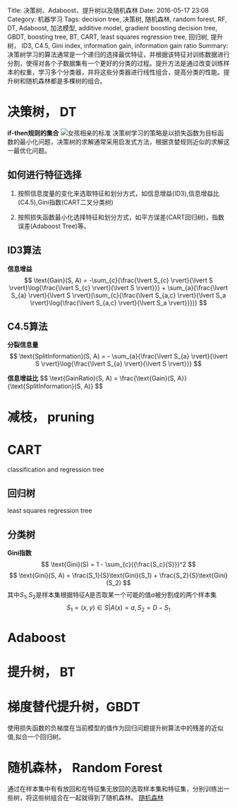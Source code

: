 Title: 决策树、Adaboost、提升树以及随机森林
Date: 2016-05-17 23:08
Category: 机器学习
Tags: decision tree, 决策树, 随机森林, random forest, RF, DT, Adaboost, 加法模型, additive model, gradient boosting decision tree, GBDT, boosting tree, BT, CART, least squares regression tree, 回归树, 提升树， ID3, C4.5, Gini index, information gain, information gain ratio
Summary: 决策树学习的算法通常是一个递归的选择最优特征，并根据该特征对训练数据进行分割，使得对各个子数据集有一个更好的分类的过程。提升方法是通过改变训练样本的权重，学习多个分类器，并将这些分类器进行线性组合，提高分类的性能。提升树和随机森林都是多棵树的组合。

# 决策树， DT

**if-then规则的集合**
![女孩相亲的标准](http://forin-xyz.github.io/images/160517_jcs_xq.jpeg)
决策树学习的策略是以损失函数为目标函数的最小化问题，决策树的求解通常采用启发式方法，根据贪婪规则近似的求解这一最优化问题。

## 如何进行特征选择

1. 按照信息度量的变化来选取特征和划分方式，如信息增益(ID3),信息增益比(C4.5),Gini指数(CART二叉分类树)

2. 按照损失函数最小化选择特征和划分方式，如平方误差(CART回归树)，指数误差(Adaboost Tree)等。

## ID3算法

**信息增益**
$$
\text{Gain}(S, A) = -\sum_{c}{\frac{\lvert S_{c} \rvert}{\lvert S \rvert}\log{\frac{\lvert S_{c} \rvert}{\lvert S \rvert}}} + \sum_{a}{\frac{\lvert S_{a} \rvert}{\lvert S \rvert}(\sum_{c}{\frac{\lvert S_{a,c} \rvert}{\lvert S_a \rvert}\log{\frac{\lvert S_{a,c} \rvert}{\lvert S_a \rvert}}})}
$$

## C4.5算法
**分裂信息量**
$$
\text{SplitInformation}(S, A) = - \sum_{a}{\frac{\lvert S_{a} \rvert}{\lvert S \rvert}\log{\frac{\lvert S_{a} \rvert}{\lvert S \rvert}}}
$$

**信息增益比**
$$
\text{GainRatio}(S, A) = \frac{\text{Gain}(S, A}}{\text{SplitInformation}(S, A)}
$$


# 减枝， pruning

# CART

classification and regression tree

## 回归树

least squares regression tree

## 分类树

**Gini指数**
$$
\text{Gini}(S) = 1 - \sum_{c}({\frac{S_c}{S}})^2
$$
$$
\text{Gini}(S, A) = \frac{S_1}{S}\text{Gini}(S_1) + \frac{S_2}{S}\text{Gini}(S_2)
$$
其中$S_1,S_2$是样本集根据特征A是否取某一个可能的值$a$被分割成的两个样本集
$$
S_1={(x, y) \in S \lvert A(x) = a}, S_2 = D - S_1
$$

# Adaboost

# 提升树， BT

# 梯度替代提升树，GBDT

使用损失函数的负梯度在当前模型的值作为回归问题提升树算法中的残差的近似值,拟合一个回归树。

# 随机森林， Random Forest

通过在样本集中有有放回和在特征集无放回的选取样本集和特征集，分别训练出一些树，将这些树组合在一起就得到了随机森林。
[随机森林](http://forin-xyz.github.io/output/2016/03/sui-ji-sen-lin.html)
